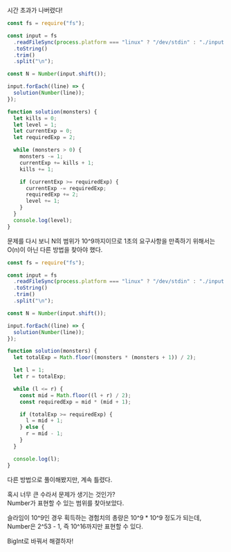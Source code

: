 시간 초과가 나버렸다!

```js
const fs = require("fs");

const input = fs
  .readFileSync(process.platform === "linux" ? "/dev/stdin" : "./input.txt")
  .toString()
  .trim()
  .split("\n");

const N = Number(input.shift());

input.forEach((line) => {
  solution(Number(line));
});

function solution(monsters) {
  let kills = 0;
  let level = 1;
  let currentExp = 0;
  let requiredExp = 2;

  while (monsters > 0) {
    monsters -= 1;
    currentExp += kills + 1;
    kills += 1;

    if (currentExp >= requiredExp) {
      currentExp -= requiredExp;
      requiredExp += 2;
      level += 1;
    }
  }
  console.log(level);
}
```

문제를 다시 보니 N의 범위가 10^9까지이므로 1초의 요구사항을 만족하기 위해서는 O(n)이 아닌 다른 방법을 찾아야 했다.

```js
const fs = require("fs");

const input = fs
  .readFileSync(process.platform === "linux" ? "/dev/stdin" : "./input.txt")
  .toString()
  .trim()
  .split("\n");

const N = Number(input.shift());

input.forEach((line) => {
  solution(Number(line));
});

function solution(monsters) {
  let totalExp = Math.floor((monsters * (monsters + 1)) / 2);

  let l = 1;
  let r = totalExp;

  while (l <= r) {
    const mid = Math.floor((l + r) / 2);
    const requiredExp = mid * (mid + 1);

    if (totalExp >= requiredExp) {
      l = mid + 1;
    } else {
      r = mid - 1;
    }
  }

  console.log(l);
}
```

다른 방법으로 풀이해봤지만, 계속 틀렸다.

혹시 너무 큰 수라서 문제가 생기는 것인가?  
Number가 표현할 수 있는 범위를 찾아보았다.

슬라임이 10^9인 경우 획득하는 경험치의 총량은 10^9 \* 10^9 정도가 되는데,  
Number은 2^53 - 1, 즉 10^16까지만 표현할 수 있다.

BigInt로 바꿔서 해결하자!
